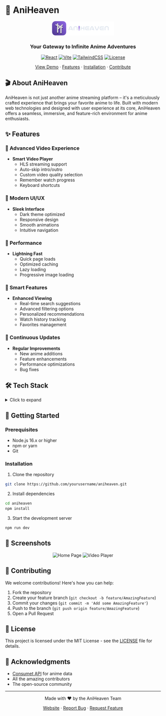 # 🌟 AniHeaven

<div align="center">
  <img src="frontend/public/textLogo.svg" alt="AniHeaven Logo" width="200"/>
  <h3>Your Gateway to Infinite Anime Adventures</h3>

  [![React](https://img.shields.io/badge/React-18.3.1-61dafb.svg?style=for-the-badge&logo=react)](https://reactjs.org/)
  [![Vite](https://img.shields.io/badge/Vite-5.4.8-646cff.svg?style=for-the-badge&logo=vite)](https://vitejs.dev/)
  [![TailwindCSS](https://img.shields.io/badge/TailwindCSS-3.4.14-38bdf8.svg?style=for-the-badge&logo=tailwind-css)](https://tailwindcss.com/)
  [![License](https://img.shields.io/badge/License-MIT-green.svg?style=for-the-badge)](LICENSE)
  
  <p align="center">
    <a href="#demo">View Demo</a>
    ·
    <a href="#features">Features</a>
    ·
    <a href="#installation">Installation</a>
    ·
    <a href="#contributing">Contribute</a>
  </p>
</div>

## 🎬 About AniHeaven

AniHeaven is not just another anime streaming platform – it's a meticulously crafted experience that brings your favorite anime to life. Built with modern web technologies and designed with user experience at its core, AniHeaven offers a seamless, immersive, and feature-rich environment for anime enthusiasts.

## ✨ Features

### 🎥 Advanced Video Experience
- **Smart Video Player**
  - HLS streaming support
  - Auto-skip intro/outro
  - Custom video quality selection
  - Remember watch progress
  - Keyboard shortcuts

### 🎨 Modern UI/UX
- **Sleek Interface**
  - Dark theme optimized
  - Responsive design
  - Smooth animations
  - Intuitive navigation

### 🚀 Performance
- **Lightning Fast**
  - Quick page loads
  - Optimized caching
  - Lazy loading
  - Progressive image loading

### 🎯 Smart Features
- **Enhanced Viewing**
  - Real-time search suggestions
  - Advanced filtering options
  - Personalized recommendations
  - Watch history tracking
  - Favorites management

### 🔄 Continuous Updates
- **Regular Improvements**
  - New anime additions
  - Feature enhancements
  - Performance optimizations
  - Bug fixes

## 🛠️ Tech Stack

<details>
<summary>Click to expand</summary>

### Frontend Core
- **Framework:** React 18.3.1
- **Build Tool:** Vite 5.4.8
- **Styling:** 
  - TailwindCSS (Utility-first CSS)
  - DaisyUI (Component library)
  - Framer Motion (Animations)

### State Management
- TanStack React Query (Server state)
- React Router DOM (Navigation)
- Recoil (Local state)

### Media Handling
- Vidstack React (Video player)
- HLS.js (Streaming)
- React Player (Fallback player)

### UI Components
- Swiper (Carousels)
- React Icons (Icon library)
- React Hot Toast (Notifications)
- NProgress (Loading indicators)

### Development Tools
- ESLint (Code linting)
- Prettier (Code formatting)
- Husky (Git hooks)
- Commitlint (Commit conventions)

</details>

## 🚀 Getting Started

### Prerequisites
- Node.js 16.x or higher
- npm or yarn
- Git

### Installation

1. Clone the repository
```bash
git clone https://github.com/yourusername/aniheaven.git
```

2. Install dependencies
```bash
cd aniheaven
npm install
```

3. Start the development server
```bash
npm run dev
```

## 📱 Screenshots

<div align="center">
  <img src="screenshots/home.png" alt="Home Page" width="400"/>
  <img src="screenshots/player.png" alt="Video Player" width="400"/>
</div>

## 🤝 Contributing

We welcome contributions! Here's how you can help:

1. Fork the repository
2. Create your feature branch (`git checkout -b feature/AmazingFeature`)
3. Commit your changes (`git commit -m 'Add some AmazingFeature'`)
4. Push to the branch (`git push origin feature/AmazingFeature`)
5. Open a Pull Request

## 📜 License

This project is licensed under the MIT License - see the [LICENSE](LICENSE) file for details.

## 🙏 Acknowledgments

- [Consumet API](https://github.com/consumet/api.consumet.org) for anime data
- All the amazing contributors
- The open-source community

---

<div align="center">
  Made with ❤️ by the AniHeaven Team
  
  [Website](https://aniheaven.vercel.app) · [Report Bug](https://github.com/yourusername/aniheaven/issues) · [Request Feature](https://github.com/yourusername/aniheaven/issues)
</div>
